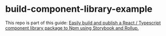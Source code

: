 # build-component-library-example

This repo is part of this guide:
[Easily build and publish a React / Typescript component library package to Npm using Storybook and Rollup.](https://medium.com/soulweb-academy/easily-build-and-publish-a-react-typescript-component-library-package-to-npm-using-storybook-and-4836d4f700b6)
